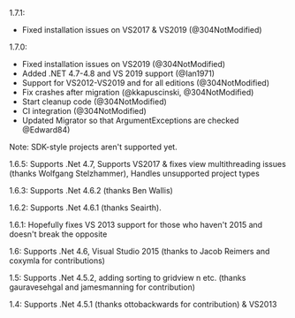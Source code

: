 1.7.1:

- Fixed installation issues on VS2017 & VS2019 (@304NotModified)

1.7.0:

- Fixed installation issues on VS2019 (@304NotModified)
- Added .NET 4.7-4.8 and VS 2019 support (@Ian1971)
- Support for VS2012-VS2019 and for all editions (@304NotModified)
- Fix crashes after migration (@kkapuscinski, @304NotModified)
- Start cleanup code (@304NotModified)
- CI integration (@304NotModified)
- Updated Migrator so that ArgumentExceptions are checked @Edward84)

Note: SDK-style projects aren't supported yet.

1.6.5: 
Supports .Net 4.7, Supports VS2017 & fixes view multithreading issues (thanks Wolfgang Stelzhammer), Handles unsupported project types

1.6.3: 
Supports .Net 4.6.2 (thanks Ben Wallis)

1.6.2: 
Supports .Net 4.6.1 (thanks  Seairth).

1.6.1: 
Hopefully fixes VS 2013 support for those who haven't 2015 and doesn't break the opposite

1.6: 
Supports .Net 4.6, Visual Studio 2015 (thanks to Jacob Reimers and coxymla for contributions)

1.5: 
Supports .Net 4.5.2, adding sorting to gridview n etc. (thanks gauravesehgal and jamesmanning for contribution)

1.4: 
Supports .Net 4.5.1 (thanks ottobackwards for contribution) & VS2013
